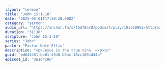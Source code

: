 ```yaml
---
layout: "sermon"
title: "John 15:1-10"
date: "2025-06-01T17:50:28.000Z"
category: "sermon"
audio_url: "https://anchor.fm/s/f5d78a70/podcast/play/103510952/https%3A%2F%2Fd3ctxlq1ktw2nl.cloudfront.net%2Fstaging%2F2025-5-1%2F401383899-44100-2-9b0fba8088f84.m4a"
duration: "31:38"
scripture: "John 15:1-10"
series: "John"
pastor: "Pastor Nate Ellis"
description: "<p>Jesus is the true vine. </p>\n"
guid: "ed043481-bc81-4948-b94c-16cc1894d34a"
episode_id: "0a1d4c96"
---
```


